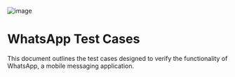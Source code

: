 ![image](https://github.com/user-attachments/assets/7c385276-5df6-4f22-947d-a358cd604f69)

# WhatsApp Test Cases
This document outlines the test cases designed to verify the functionality of WhatsApp, a mobile messaging application.
